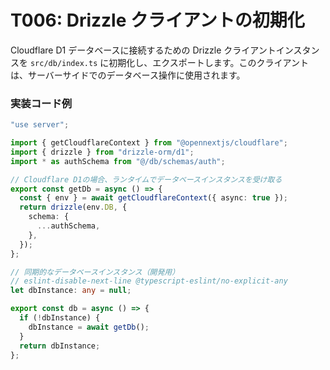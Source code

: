 # T006: Drizzle クライアントの初期化

Cloudflare D1 データベースに接続するための Drizzle クライアントインスタンスを `src/db/index.ts` に初期化し、エクスポートします。このクライアントは、サーバーサイドでのデータベース操作に使用されます。

### 実装コード例

```typescript
"use server";

import { getCloudflareContext } from "@opennextjs/cloudflare";
import { drizzle } from "drizzle-orm/d1";
import * as authSchema from "@/db/schemas/auth";

// Cloudflare D1の場合、ランタイムでデータベースインスタンスを受け取る
export const getDb = async () => {
  const { env } = await getCloudflareContext({ async: true });
  return drizzle(env.DB, {
    schema: {
      ...authSchema,
    },
  });
};

// 同期的なデータベースインスタンス（開発用）
// eslint-disable-next-line @typescript-eslint/no-explicit-any
let dbInstance: any = null;

export const db = async () => {
  if (!dbInstance) {
    dbInstance = await getDb();
  }
  return dbInstance;
};
```
